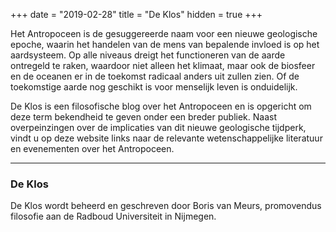 +++
date = "2019-02-28"
title = "De Klos"
hidden = true
+++

Het Antropoceen is de gesuggereerde naam voor een nieuwe geologische epoche, waarin het handelen van de mens van bepalende invloed is op het aardsysteem. Op alle niveaus dreigt het functioneren van de aarde ontregeld te raken, waardoor niet alleen het klimaat, maar ook de biosfeer en de oceanen er in de toekomst radicaal anders uit zullen zien. Of de toekomstige aarde nog geschikt is voor menselijk leven is onduidelijk.

De Klos is een filosofische blog over het Antropoceen en is opgericht om deze term bekendheid te geven onder een breder publiek. Naast overpeinzingen over de implicaties van dit nieuwe geologische tijdperk, vindt u op deze website links naar de relevante wetenschappelijke literatuur en evenementen over het Antropoceen.

***

### De Klos

De Klos wordt beheerd en geschreven door Boris van Meurs, promovendus filosofie aan de Radboud Universiteit in Nijmegen.

